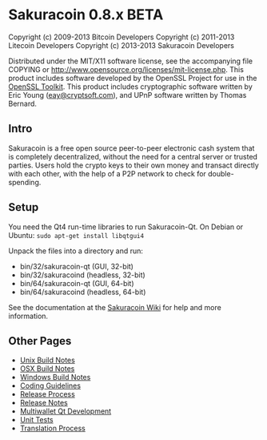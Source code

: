 Sakuracoin 0.8.x BETA
=====================

Copyright (c) 2009-2013 Bitcoin Developers
Copyright (c) 2011-2013 Litecoin Developers
Copyright (c) 2013-2013 Sakuracoin Developers

Distributed under the MIT/X11 software license, see the accompanying
file COPYING or http://www.opensource.org/licenses/mit-license.php.
This product includes software developed by the OpenSSL Project for use in the [OpenSSL Toolkit](http://www.openssl.org/). This product includes
cryptographic software written by Eric Young ([eay@cryptsoft.com](mailto:eay@cryptsoft.com)), and UPnP software written by Thomas Bernard.


Intro
---------------------
Sakuracoin is a free open source peer-to-peer electronic cash system that is
completely decentralized, without the need for a central server or trusted
parties.  Users hold the crypto keys to their own money and transact directly
with each other, with the help of a P2P network to check for double-spending.


Setup
---------------------
You need the Qt4 run-time libraries to run Sakuracoin-Qt. On Debian or Ubuntu:
	`sudo apt-get install libqtgui4`

Unpack the files into a directory and run:

- bin/32/sakuracoin-qt (GUI, 32-bit)
- bin/32/sakuracoind (headless, 32-bit)
- bin/64/sakuracoin-qt (GUI, 64-bit)
- bin/64/sakuracoind (headless, 64-bit)

See the documentation at the [Sakuracoin Wiki](http://github.com/ohac/sakuracoin/wiki)
for help and more information.


Other Pages
---------------------
- [Unix Build Notes](build-unix.md)
- [OSX Build Notes](build-osx.md)
- [Windows Build Notes](build-msw.md)
- [Coding Guidelines](coding.md)
- [Release Process](release-process.md)
- [Release Notes](release-notes.md)
- [Multiwallet Qt Development](multiwallet-qt.md)
- [Unit Tests](unit-tests.md)
- [Translation Process](translation_process.md)
